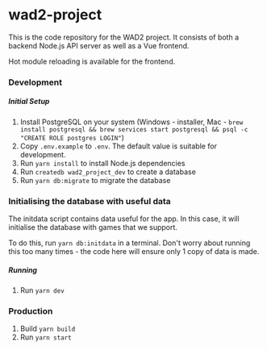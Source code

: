 # wad2-project
This is the code repository for the WAD2 project. It consists of both a backend Node.js API server as well as a Vue frontend.

Hot module reloading is available for the frontend.

### Development
##### Initial Setup
1. Install PostgreSQL on your system (Windows - installer, Mac - `brew install postgresql && brew services start postgresql && psql -c "CREATE ROLE postgres LOGIN"`)
2. Copy `.env.example` to `.env`. The default value is suitable for development.
3. Run `yarn install` to install Node.js dependencies
4. Run `createdb wad2_project_dev` to create a database
5. Run `yarn db:migrate` to migrate the database

### Initialising the database with useful data
The initdata script contains data useful for the app. In this case, it will initialise the database with games that we support.

To do this, run `yarn db:initdata` in a terminal. Don't worry about running this too many times - the code here will ensure only 1 copy of data is made.

##### Running
1. Run `yarn dev`

### Production
1. Build `yarn build`
2. Run `yarn start`
